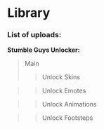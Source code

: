 # Library

### List of uploads:


**Stumble Guys Unlocker:**
>Main
>> Unlock Skins

>> Unlock Emotes

>> Unlock Animations

>> Unlock Footsteps
